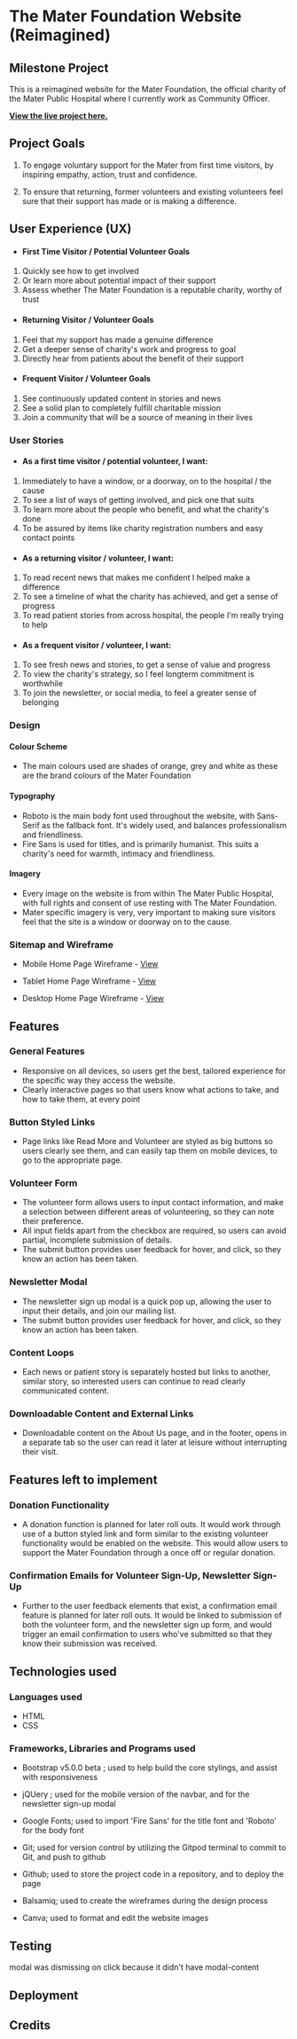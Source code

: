 # The Mater Foundation Website (Reimagined)

## Milestone Project

This is a reimagined website for the Mater Foundation, the official charity of the Mater Public Hospital where I currently work as Community Officer.

**[View the live project here.](https://daithishan.github.io/milestoneproject1/)**

## Project Goals

1. To engage voluntary support for the Mater from first time visitors, by inspiring empathy, action, trust and confidence.

2. To ensure that returning, former volunteers and existing volunteers feel sure that their support has made or is making a difference.

## User Experience (UX)

-  #### First Time Visitor / Potential Volunteer Goals

1. Quickly see how to get involved
2. Or learn more about potential impact of their support
3. Assess whether The Mater Foundation is a reputable charity, worthy of trust

-  #### Returning Visitor / Volunteer Goals

1. Feel that my support has made a genuine difference
2. Get a deeper sense of charity's work and progress to goal
3. Directly hear from patients about the benefit of their support

-  #### Frequent Visitor / Volunteer Goals

1. See continuously updated content in stories and news
2. See a solid plan to completely fulfill charitable mission
3. Join a community that will be a source of meaning in their lives

### User Stories

-   #### As a first time visitor / potential volunteer, I want:

1. Immediately to have a window, or a doorway, on to the hospital / the cause
2. To see a list of ways of getting involved, and pick one that suits
3. To learn more about the people who benefit, and what the charity's done
4. To be assured by items like charity registration numbers and easy contact points

-  #### As a returning visitor / volunteer, I want:

1. To read recent news that makes me confident I helped make a difference
2. To see a timeline of what the charity has achieved, and get a sense of progress
3. To read patient stories from across hospital, the people I'm really trying to help

-  #### As a frequent visitor / volunteer, I want: 

1. To see fresh news and stories, to get a sense of value and progress
2. To view the charity's strategy, so I feel longterm commitment is worthwhile
3. To join the newsletter, or social media, to feel a greater sense of belonging 

### Design

#### Colour Scheme

- The main colours used are shades of orange, grey and white as these are the brand colours of the Mater Foundation

#### Typography
- Roboto is the main body font used throughout the website, with Sans-Serif as the fallback font. It's widely used, and balances professionalism and friendliness.
- Fire Sans is used for titles, and is primarily humanist. This suits a charity's need for warmth, intimacy and friendliness.

#### Imagery
- Every image on the website is from within The Mater Public Hospital, with full rights and consent of use resting with The Mater Foundation.
- Mater specific imagery is very, very important to making sure visitors feel that the site is a window or doorway on to the cause.


### Sitemap and Wireframe

- Mobile Home Page Wireframe - [View](./wireframes/mobile-homepage.pdf)

- Tablet Home Page Wireframe - [View](./wireframes/tablet-homepage.pdf)

- Desktop Home Page Wireframe - [View](./wireframes/desktop-homepage.pdf)


## Features

### General Features

- Responsive on all devices, so users get the best, tailored experience for the specific way they access the website.
- Clearly interactive pages so that users know what actions to take, and how to take them, at every point 

### Button Styled Links

- Page links like Read More and Volunteer are styled as big buttons so users clearly see them, and can easily tap them on mobile devices, to go to the appropriate page.

### Volunteer Form

- The volunteer form allows users to input contact information, and make a selection between different areas of volunteering, so they can note their preference.
- All input fields apart from the checkbox are required, so users can avoid partial, incomplete submission of details.
- The submit button provides user feedback for hover, and click, so they know an action has been taken.

### Newsletter Modal

- The newsletter sign up modal is a quick pop up, allowing the user to input their details, and join our mailing list.
- The submit button provides user feedback for hover, and click, so they know an action has been taken.

### Content Loops

- Each news or patient story is separately hosted but links to another, similar story, so interested users can continue to read clearly communicated content.

### Downloadable Content and External Links

- Downloadable content on the About Us page, and in the footer, opens in a separate tab so the user can read it later at leisure without interrupting their visit.

## Features left to implement

### Donation Functionality

- A donation function is planned for later roll outs. It would work through use of a button styled link and form similar to the existing volunteer functionality would be enabled on the website. This would allow users to support the Mater Foundation through a once off or regular donation.

### Confirmation Emails for Volunteer Sign-Up, Newsletter Sign-Up

- Further to the user feedback elements that exist, a confirmation email feature is planned for later roll outs. It would be linked to submission of both the volunteer form, and the newsletter sign up form, and would trigger an email confirmation to users who've submitted so that they know their submission was received.

## Technologies used

### Languages used

* HTML
* CSS

### Frameworks, Libraries and Programs used

* Bootstrap v5.0.0 beta ; used to help build the core stylings, and assist with responsiveness

* jQUery ; used for the mobile version of the navbar, and for the newsletter sign-up modal

* Google Fonts; used to import 'Fire Sans' for the title font and 'Roboto' for the body font

* Git; used for version control by utilizing the Gitpod terminal to commit to Git, and push to github

* Github; used to store the project code in a repository, and to deploy the page

* Balsamiq; used to create the wireframes during the design process

* Canva; used to format and edit the website images

## Testing

modal was dismissing on click because it didn't have modal-content

## Deployment

## Credits


